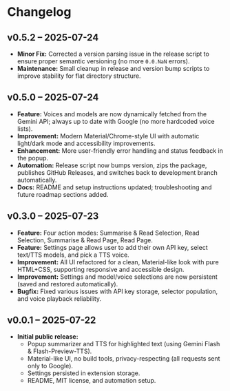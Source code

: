 # Changelog

## v0.5.2 – 2025-07-24
- **Minor Fix:** Corrected a version parsing issue in the release script to ensure proper semantic versioning (no more `0.0.NaN` errors).
- **Maintenance:** Small cleanup in release and version bump scripts to improve stability for flat directory structure.

## v0.5.0 – 2025-07-24
- **Feature:** Voices and models are now dynamically fetched from the Gemini API; always up to date with Google (no more hardcoded voice lists).
- **Improvement:** Modern Material/Chrome-style UI with automatic light/dark mode and accessibility improvements.
- **Enhancement:** More user-friendly error handling and status feedback in the popup.
- **Automation:** Release script now bumps version, zips the package, publishes GitHub Releases, and switches back to development branch automatically.
- **Docs:** README and setup instructions updated; troubleshooting and future roadmap sections added.

## v0.3.0 – 2025-07-23
- **Feature:** Four action modes: Summarise & Read Selection, Read Selection, Summarise & Read Page, Read Page.
- **Feature:** Settings page allows user to add their own API key, select text/TTS models, and pick a TTS voice.
- **Improvement:** All UI refactored for a clean, Material-like look with pure HTML+CSS, supporting responsive and accessible design.
- **Improvement:** Settings and model/voice selections are now persistent (saved and restored automatically).
- **Bugfix:** Fixed various issues with API key storage, selector population, and voice playback reliability.

## v0.0.1 – 2025-07-22
- **Initial public release:** 
    - Popup summarizer and TTS for highlighted text (using Gemini Flash & Flash-Preview-TTS).
    - Material-like UI, no build tools, privacy-respecting (all requests sent only to Google).
    - Settings persisted in extension storage.
    - README, MIT license, and automation setup.